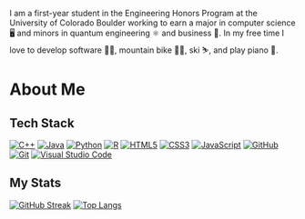 I am a first-year student in the Engineering Honors Program at the University of Colorado Boulder working to earn a major in computer science 🖥️ and minors in quantum engineering ⚛️ and business 👔. In my free time I love to develop software 👨‍💻, mountain bike 🚵‍♂️, ski ⛷️, and play piano 🎹.

# About Me

## Tech Stack
[![C++](https://img.shields.io/badge/c++-%2300599C.svg?style=for-the-badge&logo=c%2B%2B&logoColor=white)](https://en.wikipedia.org/wiki/C%2B%2B)
[![Java](https://img.shields.io/badge/java-%23ED8B00.svg?style=for-the-badge&logo=openjdk&logoColor=white)](https://www.java.com/en/)
[![Python](https://img.shields.io/badge/python-%233776AB?style=for-the-badge&logo=r&logoColor=white&link=https%3A%2F%2F)](https://www.python.org)
[![R](https://img.shields.io/badge/r-%23276DC3?style=for-the-badge&logo=r&logoColor=white&link=https%3A%2F%2F)](https://www.r-project.org)
[![HTML5](https://img.shields.io/badge/html5-%23E34F26.svg?style=for-the-badge&logo=html5&logoColor=white)](https://en.wikipedia.org/wiki/HTML)
[![CSS3](https://img.shields.io/badge/css3-%231572B6.svg?style=for-the-badge&logo=css3&logoColor=white)](https://en.wikipedia.org/wiki/CSS)
[![JavaScript](https://img.shields.io/badge/javascript-%23323330.svg?style=for-the-badge&logo=javascript&logoColor=%23F7DF1E)](https://en.wikipedia.org/wiki/JavaScript)
[![GitHub](https://img.shields.io/badge/github-%23121011.svg?style=for-the-badge&logo=github&logoColor=white)](https://github.com/)
[![Git](https://img.shields.io/badge/git-%23F05033.svg?style=for-the-badge&logo=git&logoColor=white)](https://git-scm.com/)
[![Visual Studio Code](https://img.shields.io/badge/Visual%20Studio%20Code-0078d7.svg?style=for-the-badge&logo=visual-studio-code&logoColor=white)](https://code.visualstudio.com/)

## My Stats
[![GitHub Streak](https://streak-stats.demolab.com?user=njclose&theme=dark)](https://git.io/streak-stats)
[![Top Langs](https://github-readme-stats.vercel.app/api/top-langs/?username=njclose&layout=donut&theme=dark&show)](https://github.com/anuraghazra/github-readme-stats)








<!--
**njclose/njclose** is a ✨ _special_ ✨ repository because its `README.md` (this file) appears on your GitHub profile.

Here are some ideas to get you started:

- 🔭 I’m currently working on ...
- 🌱 I’m currently learning ...
- 👯 I’m looking to collaborate on ...
- 🤔 I’m looking for help with ...
- 💬 Ask me about ...
- 📫 How to reach me: ...
- 😄 Pronouns: ...
- ⚡ Fun fact: ...
-->
